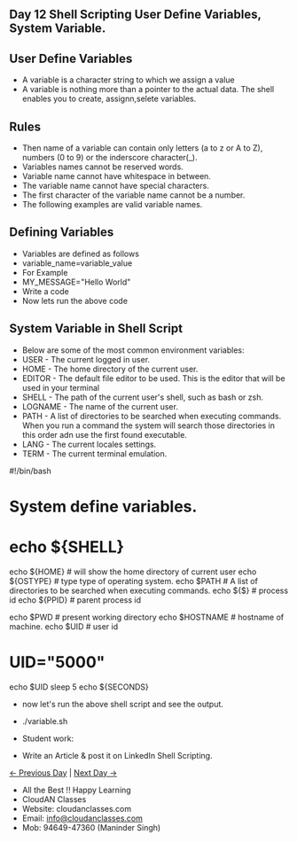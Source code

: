 ## Day 12 Shell Scripting User Define Variables, System Variable.

## User Define Variables
  - A variable is a character string to which we assign a value
  - A variable is nothing more than a pointer to the actual data. The shell enables you to create, assignn,selete variables.

## Rules
  - Then name of a variable can contain only letters (a to z or A to Z), numbers (0 to 9) or the inderscore character(_).
  - Variables names cannot be reserved words.
  - Variable name cannot have whitespace in between.
  - The variable name cannot have special characters.
  - The first character of the variable name cannot be a number.
  - The following examples are valid variable names.

## Defining Variables
  - Variables are defined as follows
  - variable_name=variable_value
  - For Example
  - MY_MESSAGE="Hello World"
  - Write a code
  - Now lets run the above code

## System Variable in Shell Script
  - Below are some of the most common environment variables:
  - USER - The current logged in user.
  - HOME - The home directory of the current user.
  - EDITOR - The default file editor to be used. This is the editor that will be used in your terminal
  - SHELL - The path of the current user's shell, such as bash or zsh.
  - LOGNAME - The name of the current user.
  - PATH - A list of directories to be searched when executing commands. When you run a command the system will search those directories in this order adn use the first found executable.
  - LANG - The current locales settings. 
  - TERM - The current terminal emulation.

 #!/bin/bash
# System define variables.

# echo ${SHELL}
echo ${HOME} # will show the home directory of current user
echo ${OSTYPE} # type type of operating system.
echo $PATH # A list of directories to be searched when executing commands.
echo ${$} # process id
echo ${PPID} # parent process id

echo $PWD # present working directory
echo $HOSTNAME # hostname of machine.
echo $UID # user id
# UID="5000"
echo $UID
sleep 5
echo ${SECONDS}

  - now let's run the above shell script and see the output.
  - ./variable.sh

  - Student work:
  - Write an Article & post it on LinkedIn Shell Scripting.

 [← Previous Day](../Day11/README.md) | [Next Day →](../Day13/README.md)


- All the Best !! Happy Learning
 - CloudAN Classes
 - Website: cloudanclasses.com
 - Email: info@cloudanclasses.com
 - Mob: 94649-47360 (Maninder Singh)
